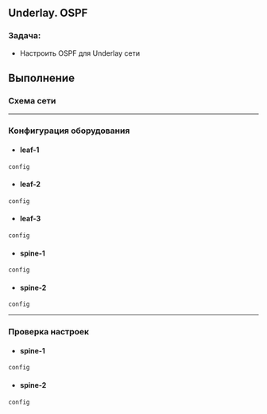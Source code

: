 ## Underlay. OSPF

### Задача:

- Настроить OSPF для Underlay сети

## Выполнение

### Схема сети

[]()

---

### Конфигурация оборудования

- #### leaf-1

```
config
```

- #### leaf-2

```
config
```

- #### leaf-3

```
config
```

- #### spine-1

```
config
```

- #### spine-2

```
config
```
---
### Проверка настроек

- #### spine-1

```
config
```

- #### spine-2

```
config
```
